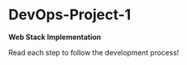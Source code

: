 # DevOps-Project-1
**Web Stack Implementation**

Read each step to follow the development process! 
